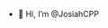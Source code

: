 - 👋 Hi, I’m @JosiahCPP


<!---
JosiahCPP/JosiahCPP is a ✨ special ✨ repository because its `README.md` (this file) appears on your GitHub profile.
You can click the Preview link to take a look at your changes.
--->
